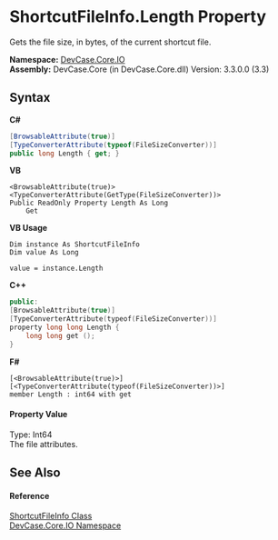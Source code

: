 # ShortcutFileInfo.Length Property 
 

Gets the file size, in bytes, of the current shortcut file.

**Namespace:**&nbsp;<a href="N_DevCase_Core_IO">DevCase.Core.IO</a><br />**Assembly:**&nbsp;DevCase.Core (in DevCase.Core.dll) Version: 3.3.0.0 (3.3)

## Syntax

**C#**<br />
``` C#
[BrowsableAttribute(true)]
[TypeConverterAttribute(typeof(FileSizeConverter))]
public long Length { get; }
```

**VB**<br />
``` VB
<BrowsableAttribute(true)>
<TypeConverterAttribute(GetType(FileSizeConverter))>
Public ReadOnly Property Length As Long
	Get
```

**VB Usage**<br />
``` VB Usage
Dim instance As ShortcutFileInfo
Dim value As Long

value = instance.Length

```

**C++**<br />
``` C++
public:
[BrowsableAttribute(true)]
[TypeConverterAttribute(typeof(FileSizeConverter))]
property long long Length {
	long long get ();
}
```

**F#**<br />
``` F#
[<BrowsableAttribute(true)>]
[<TypeConverterAttribute(typeof(FileSizeConverter))>]
member Length : int64 with get

```


#### Property Value
Type: Int64<br />The file attributes.

## See Also


#### Reference
<a href="T_DevCase_Core_IO_ShortcutFileInfo">ShortcutFileInfo Class</a><br /><a href="N_DevCase_Core_IO">DevCase.Core.IO Namespace</a><br />